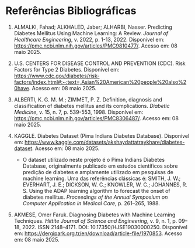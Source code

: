 # Referências Bibliográficas

1. ALMALKI, Fahad; ALKHALED, Jaber; ALHARBI, Nasser. Predicting Diabetes Mellitus Using Machine Learning: A Review. _Journal of Healthcare Engineering_, v. 2022, p. 1-13, 2022. Disponível em: <https://pmc.ncbi.nlm.nih.gov/articles/PMC9810477/>. Acesso em: 08 maio 2025.

2. U.S. CENTERS FOR DISEASE CONTROL AND PREVENTION (CDC). Risk Factors for Type 2 Diabetes. Disponível em: <https://www.cdc.gov/diabetes/risk-factors/index.html#:~:text=,Asian%20American%20people%20also%20have>. Acesso em: 08 maio 2025.

3. ALBERTI, K. G. M. M.; ZIMMET, P. Z. Definition, diagnosis and classification of diabetes mellitus and its complications. _Diabetic Medicine_, v. 15, n. 7, p. 539-553, 1998. Disponível em: <https://pmc.ncbi.nlm.nih.gov/articles/PMC8306487/>. Acesso em: 08 maio 2025.

4. KAGGLE. Diabetes Dataset (Pima Indians Diabetes Database). Disponível em: <https://www.kaggle.com/datasets/akshaydattatraykhare/diabetes-dataset>. Acesso em: 08 maio 2025.

   - O dataset utilizado neste projeto é o Pima Indians Diabetes Database, originalmente publicado em estudos científicos sobre predição de diabetes e amplamente utilizado em pesquisas de machine learning. Uma das referências clássicas é: SMITH, J. W.; EVERHART, J. E.; DICKSON, W. C.; KNOWLER, W. C.; JOHANNES, R. S. Using the ADAP learning algorithm to forecast the onset of diabetes mellitus. _Proceedings of the Annual Symposium on Computer Application in Medical Care_, p. 261–265, 1988.

5. AKMESE, Omer Faruk. Diagnosing Diabetes with Machine Learning Techniques. _Hittite Journal of Science and Engineering_, v. 9, n. 1, p. 09–18, 2022. ISSN 2148–4171. DOI: 10.17350/HJSE19030000250. Disponível em: <https://dergipark.org.tr/en/download/article-file/1970853>. Acesso em: 08 maio 2025.
